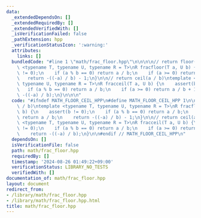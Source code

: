 ```yaml
---
data:
  _extendedDependsOn: []
  _extendedRequiredBy: []
  _extendedVerifiedWith: []
  _isVerificationFailed: false
  _pathExtension: hpp
  _verificationStatusIcon: ':warning:'
  attributes:
    links: []
  bundledCode: "#line 1 \"math/frac_floor.hpp\"\n\n\n\n// return floor(a / b)\ntemplate\
    \ <typename T, typename U, typename R = T>\nR fracfloor(T a, U b) {\n    assert(b\
    \ != 0);\n    if (a % b == 0) return a / b;\n    if (a >= 0) return a / b;\n \
    \   return -((-a) / b) - 1;\n}\n\n// return ceil(a / b)\ntemplate <typename T,\
    \ typename U, typename R = T>\nR fracceil(T a, U b) {\n    assert(b != 0);\n \
    \   if (a % b == 0) return a / b;\n    if (a >= 0) return a / b + 1;\n    return\
    \ -((-a) / b);\n}\n\n\n"
  code: "#ifndef MATH_FLOOR_CEIL_HPP\n#define MATH_FLOOR_CEIL_HPP 1\n\n// return floor(a\
    \ / b)\ntemplate <typename T, typename U, typename R = T>\nR fracfloor(T a, U\
    \ b) {\n    assert(b != 0);\n    if (a % b == 0) return a / b;\n    if (a >= 0)\
    \ return a / b;\n    return -((-a) / b) - 1;\n}\n\n// return ceil(a / b)\ntemplate\
    \ <typename T, typename U, typename R = T>\nR fracceil(T a, U b) {\n    assert(b\
    \ != 0);\n    if (a % b == 0) return a / b;\n    if (a >= 0) return a / b + 1;\n\
    \    return -((-a) / b);\n}\n\n#endif // MATH_FLOOR_CEIL_HPP\n"
  dependsOn: []
  isVerificationFile: false
  path: math/frac_floor.hpp
  requiredBy: []
  timestamp: '2024-08-26 01:49:22+09:00'
  verificationStatus: LIBRARY_NO_TESTS
  verifiedWith: []
documentation_of: math/frac_floor.hpp
layout: document
redirect_from:
- /library/math/frac_floor.hpp
- /library/math/frac_floor.hpp.html
title: math/frac_floor.hpp
---
```

